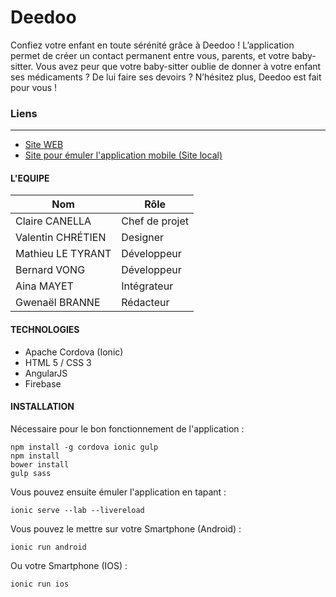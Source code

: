 Deedoo
==========

Confiez votre enfant en toute sérénité grâce à Deedoo ! 
L’application permet de créer un contact permanent entre vous, parents, et votre baby-sitter.
Vous avez peur que votre baby-sitter oublie de donner à votre enfant ses médicaments ? De lui faire ses devoirs ? N’hésitez plus, Deedoo est fait pour vous !

### Liens
--------------------
* [Site WEB](http://ecolehetic.github.io/H3P2017E01/)
* [Site pour émuler l'application mobile (Site local)](http://deedoo.local:8100/ionic-lab)

#### L'EQUIPE
| Nom  |  Rôle|
| ------------- | ------------- |
| Claire CANELLA  | Chef de projet  |
| Valentin CHRÉTIEN  | Designer  |
| Mathieu LE TYRANT  | Développeur  |
| Bernard VONG  | Développeur  |
| Aina MAYET  | Intégrateur  |
| Gwenaël BRANNE  | Rédacteur  |

#### TECHNOLOGIES
* Apache Cordova (Ionic)
* HTML 5 / CSS 3
* AngularJS
* Firebase

#### INSTALLATION

Nécessaire pour le bon fonctionnement de l'application :
```shell
npm install -g cordova ionic gulp
npm install
bower install
gulp sass
```
Vous pouvez ensuite émuler l'application en tapant :
```shell
ionic serve --lab --livereload
```

Vous pouvez le mettre sur votre Smartphone (Android) :
```shell
ionic run android
```
Ou votre Smartphone (IOS) :
```shell
ionic run ios
```
